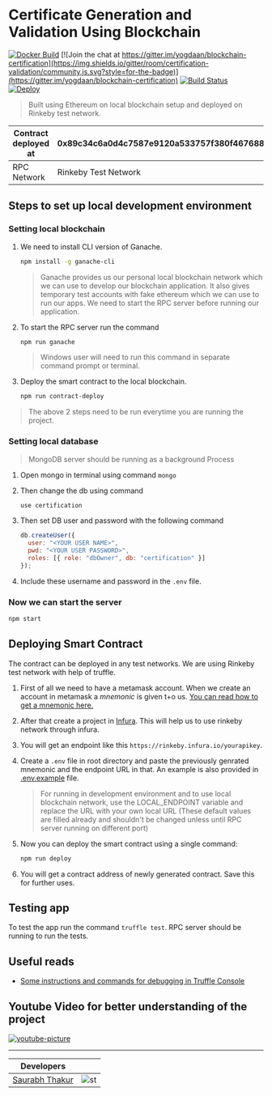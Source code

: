 # Certificate Generation and Validation Using Blockchain

[![Docker Build](https://img.shields.io/docker/pulls/yogdaan/blockchain-certification?label=Docker%20Pulls&style=flat-square)](https://hub.docker.com/r/yogdaan/blockchain-certificationg)
[![Join the chat at https://gitter.im/yogdaan/blockchain-certification](https://img.shields.io/gitter/room/certification-validation/community.js.svg?style=for-the-badge)](https://gitter.im/yogdaan/blockchain-certification)
[![Build Status](https://travis-ci.org/yogdaan/blockchain-certification.svg?branch=master)](https://travis-ci.org/yogdaan/blockchain-certification)  
[![Deploy](https://www.herokucdn.com/deploy/button.png)](https://heroku.com/deploy)

> Built using Ethereum on local blockchain setup and deployed on Rinkeby test network.

| Contract deployed at | 0x89c34c6a0d4c7587e9120a533757f380f4676887 |
| -------------------- | ------------------------------------------ |
| RPC Network          | Rinkeby Test Network                       |

## Steps to set up local development environment

### Setting local blockchain

1. We need to install CLI version of Ganache.

   ```bash
   npm install -g ganache-cli
   ```

   > Ganache provides us our personal local blockchain network which we can use to develop our blockchain application. It also gives temporary test accounts with fake ethereum which we can use to run our apps. We need to start the RPC server before running our application.

1. To start the RPC server run the command

   ```bash
   npm run ganache
   ```

   > Windows user will need to run this command in separate command prompt or terminal.

1. Deploy the smart contract to the local blockchain.

   ```bash
   npm run contract-deploy
   ```

> The above 2 steps need to be run everytime you are running the project.

### Setting local database

> MongoDB server should be running as a background Process

1. Open mongo in terminal using command `mongo`

1. Then change the db using command

   ```bash
   use certification
   ```

1. Then set DB user and password with the following command

   ```javascript
   db.createUser({
     user: "<YOUR USER NAME>",
     pwd: "<YOUR USER PASSWORD>",
     roles: [{ role: "dbOwner", db: "certification" }]
   });
   ```

1. Include these username and password in the `.env` file.

### Now we can start the server

```bash
npm start
```

## Deploying Smart Contract

The contract can be deployed in any test networks. We are using Rinkeby test network with help of truffle.

1. First of all we need to have a metamask account. When we create an account in metamask a _mnemonic_ is given t+o us. [You can read how to get a mnemonic here.](https://support.dex.top/hc/en-us/articles/360004125614-How-to-Create-Mnemonic-Phrase-with-MetaMask-)

1. After that create a project in [Infura](https://infura.io). This will help us to use rinkeby network through infura.

1. You will get an endpoint like this `https://rinkeby.infura.io/yourapikey`.

1. Create a `.env` file in root directory and paste the previously genrated mnemonic and the endpoint URL in that. An example is also provided in [.env.example](./.env.example) file.

   > For running in development environment and to use local blockchain network, use the LOCAL_ENDPOINT variable and replace the URL with your own local URL (These default values are filled already and shouldn't be changed unless until RPC server running on different port)

1. Now you can deploy the smart contract using a single command:

   ```BASH
   npm run deploy
   ```

1. You will get a contract address of newly generated contract. Save this for further uses.

## Testing app

To test the app run the command `truffle test`. RPC server should be running to run the tests.

## Useful reads

- [Some instructions and commands for debugging in Truffle Console](./instructions/COMMANDS.md)

## Youtube Video for better understanding of the project

[![youtube-picture](https://img.youtube.com/vi/pByqlMCx7Bk/maxresdefault.jpg)](https://www.youtube.com/watch?v=pByqlMCx7Bk)

---

| Developers                                             |                                                               |
| ------------------------------------------------------ | ------------------------------------------------------------- |
| [Saurabh Thakur](https://github.com/thakursaurabh1998) | ![st](https://avatars0.githubusercontent.com/u/18613564?s=50) |
